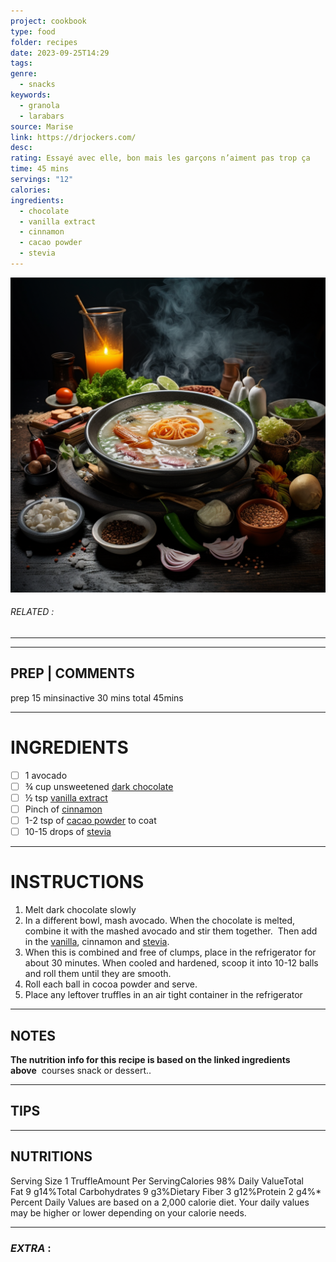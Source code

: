 ```yaml
---
project: cookbook
type: food
folder: recipes
date: 2023-09-25T14:29
tags: 
genre:
  - snacks
keywords:
  - granola
  - larabars
source: Marise
link: https://drjockers.com/
desc: 
rating: Essayé avec elle, bon mais les garçons n’aiment pas trop ça
time: 45 mins
servings: "12"
calories: 
ingredients:
  - chocolate
  - vanilla extract
  - cinnamon
  - cacao powder
  - stevia
---
```


![IMAGE](_default.png)

###### *RELATED* : 
---


---
## PREP | COMMENTS

prep 15 minsinactive 30 mins total 45mins

---
# INGREDIENTS

- [ ] 1 avocado
- [ ] ¾ cup unsweetened [dark chocolate](http://amzn.to/2cer0dP)
- [ ] ½ tsp [vanilla extract](http://amzn.to/2cbIBQC)
- [ ] Pinch of [cinnamon](http://amzn.to/2cqRR7u)
- [ ] 1-2 tsp of [cacao powder](http://amzn.to/2bB4oFK) to coat
- [ ] 10-15 drops of [stevia](http://amzn.to/2bRJFwI)

---
# INSTRUCTIONS

1. Melt dark chocolate slowly
2. In a different bowl, mash avocado. When the chocolate is melted, combine it with the mashed avocado and stir them together.  Then add in the [vanilla](http://drjockers.com/5-health-benefits-of-natural-vanilla/), cinnamon and [stevia](http://drjockers.com/is-stevia-the-best-sweetener-on-the-market/).
3. When this is combined and free of clumps, place in the refrigerator for about 30 minutes. When cooled and hardened, scoop it into 10-12 balls and roll them until they are smooth.
4. Roll each ball in cocoa powder and serve.
5. Place any leftover truffles in an air tight container in the refrigerator

---
## NOTES

**The nutrition info for this recipe is based on the linked ingredients above**  courses snack or dessert..

---
## TIPS



---
## NUTRITIONS

Serving Size 1 TruffleAmount Per ServingCalories 98% Daily ValueTotal Fat 9 g14%Total Carbohydrates 9 g3%Dietary Fiber 3 g12%Protein 2 g4%* Percent Daily Values are based on a 2,000 calorie diet. Your daily values may be higher or lower depending on your calorie needs.

---
### *EXTRA* :



